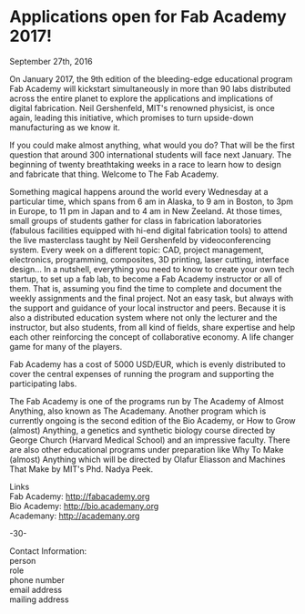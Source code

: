 # Applications open for Fab Academy 2017!

September 27th, 2016

On January 2017, the 9th edition of the bleeding-edge educational program Fab Academy will kickstart simultaneously in more than 90 labs distributed across the entire planet to explore the applications and implications of digital fabrication. Neil Gershenfeld, MIT's renowned physicist, is once again, leading this initiative, which promises to turn upside-down manufacturing as we know it.

If you could make almost anything, what would you do? That will be the first question that around 300 international students will face next January. The beginning of twenty breathtaking weeks in a race to learn how to design and fabricate that thing. Welcome to The Fab Academy.  

Something magical happens around the world every Wednesday at a particular time, which spans from 6 am in Alaska, to 9 am in Boston, to 3pm in Europe, to 11 pm in Japan and to 4 am in New Zeeland. At those times, small groups of students gather for class in fabrication laboratories (fabulous facilities equipped with hi-end digital fabrication tools) to attend the live masterclass taught by Neil Gershenfeld by videoconferencing system. Every week on a different topic: CAD, project management, electronics, programming, composites, 3D  printing, laser cutting, interface design... In a nutshell, everything you need to know to create your own tech startup, to set up a fab lab, to become a Fab Academy instructor or all of them. That is, assuming you find the time to complete and document the weekly assignments and the final project. Not an easy task, but always with the support and guidance of your local instructor and peers. Because it is also a distributed education system where not only the lecturer and the instructor, but also students, from all kind of fields, share expertise and help each other reinforcing the concept of collaborative economy. A life changer game for many of the players.

Fab Academy has a cost of 5000 USD/EUR, which is evenly distributed to cover the central expenses of running the program and supporting the participating labs.

The Fab Academy is one of the programs run by The Academy of Almost Anything, also known as The Academany. Another program which is currently ongoing is the second edition of the Bio Academy, or How to Grow (almost) Anything, a genetics and synthetic biology course directed by George Church (Harvard Medical School) and an impressive faculty. There are also other educational programs under preparation like Why To Make (almost) Anything which will be directed by Olafur Eliasson and Machines That Make by MIT's Phd. Nadya Peek.

Links  
Fab Academy: http://fabacademy.org  
Bio Academy: http://bio.academany.org  
Academany: http://academany.org

-30-

Contact Information:  
person  
role  
phone number  
email address  
mailing address  

